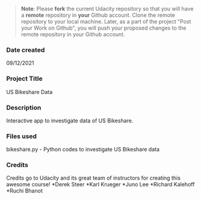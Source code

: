 >**Note**: Please **fork** the current Udacity repository so that you will have a **remote** repository in **your** Github account. Clone the remote repository to your local machine. Later, as a part of the project "Post your Work on Github", you will push your proposed changes to the remote repository in your Github account.

### Date created
09/12/2021

### Project Title
US Bikeshare Data 

### Description
Interactive app to investigate data of US Bikeshare.

### Files used
bikeshare.py - Python codes to investigate US Bikeshare data

### Credits
Credits go to Udacity and its great team of instructors for creating this awesome course!
*Derek Steer
*Karl Krueger
*Juno Lee
*Richard Kalehoff
*Ruchi Bhanot
